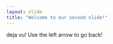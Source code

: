 ```yaml
---
layout: slide
title: "Welcome to our second slide!"
---
```

deja vu!
Use the left arrow to go back!
